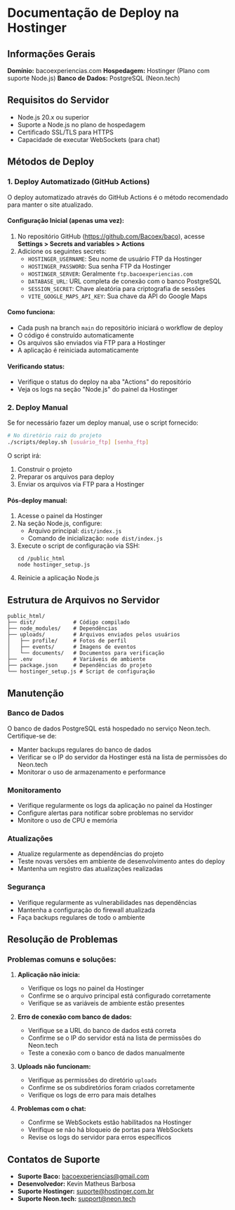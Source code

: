 # Documentação de Deploy na Hostinger

## Informações Gerais

**Domínio:** bacoexperiencias.com
**Hospedagem:** Hostinger (Plano com suporte Node.js)
**Banco de Dados:** PostgreSQL (Neon.tech)

## Requisitos do Servidor

- Node.js 20.x ou superior
- Suporte a Node.js no plano de hospedagem
- Certificado SSL/TLS para HTTPS
- Capacidade de executar WebSockets (para chat)

## Métodos de Deploy

### 1. Deploy Automatizado (GitHub Actions)

O deploy automatizado através do GitHub Actions é o método recomendado para manter o site atualizado.

#### Configuração Inicial (apenas uma vez):

1. No repositório GitHub (https://github.com/Bacoex/baco), acesse **Settings > Secrets and variables > Actions**
2. Adicione os seguintes secrets:
   - `HOSTINGER_USERNAME`: Seu nome de usuário FTP da Hostinger
   - `HOSTINGER_PASSWORD`: Sua senha FTP da Hostinger
   - `HOSTINGER_SERVER`: Geralmente `ftp.bacoexperiencias.com`
   - `DATABASE_URL`: URL completa de conexão com o banco PostgreSQL
   - `SESSION_SECRET`: Chave aleatória para criptografia de sessões
   - `VITE_GOOGLE_MAPS_API_KEY`: Sua chave da API do Google Maps

#### Como funciona:

- Cada push na branch `main` do repositório iniciará o workflow de deploy
- O código é construído automaticamente
- Os arquivos são enviados via FTP para a Hostinger
- A aplicação é reiniciada automaticamente

#### Verificando status:

- Verifique o status do deploy na aba "Actions" do repositório
- Veja os logs na seção "Node.js" do painel da Hostinger

### 2. Deploy Manual

Se for necessário fazer um deploy manual, use o script fornecido:

```bash
# No diretório raiz do projeto
./scripts/deploy.sh [usuário_ftp] [senha_ftp]
```

O script irá:
1. Construir o projeto
2. Preparar os arquivos para deploy
3. Enviar os arquivos via FTP para a Hostinger

#### Pós-deploy manual:

1. Acesse o painel da Hostinger
2. Na seção Node.js, configure:
   - Arquivo principal: `dist/index.js`
   - Comando de inicialização: `node dist/index.js`
3. Execute o script de configuração via SSH:
   ```
   cd /public_html
   node hostinger_setup.js
   ```
4. Reinicie a aplicação Node.js

## Estrutura de Arquivos no Servidor

```
public_html/
├── dist/            # Código compilado
├── node_modules/    # Dependências
├── uploads/         # Arquivos enviados pelos usuários
│   ├── profile/     # Fotos de perfil
│   ├── events/      # Imagens de eventos
│   └── documents/   # Documentos para verificação
├── .env             # Variáveis de ambiente
├── package.json     # Dependências do projeto
└── hostinger_setup.js # Script de configuração
```

## Manutenção

### Banco de Dados

O banco de dados PostgreSQL está hospedado no serviço Neon.tech. Certifique-se de:

- Manter backups regulares do banco de dados
- Verificar se o IP do servidor da Hostinger está na lista de permissões do Neon.tech
- Monitorar o uso de armazenamento e performance

### Monitoramento

- Verifique regularmente os logs da aplicação no painel da Hostinger
- Configure alertas para notificar sobre problemas no servidor
- Monitore o uso de CPU e memória

### Atualizações

- Atualize regularmente as dependências do projeto
- Teste novas versões em ambiente de desenvolvimento antes do deploy
- Mantenha um registro das atualizações realizadas

### Segurança

- Verifique regularmente as vulnerabilidades nas dependências
- Mantenha a configuração do firewall atualizada
- Faça backups regulares de todo o ambiente

## Resolução de Problemas

### Problemas comuns e soluções:

1. **Aplicação não inicia:**
   - Verifique os logs no painel da Hostinger
   - Confirme se o arquivo principal está configurado corretamente
   - Verifique se as variáveis de ambiente estão presentes

2. **Erro de conexão com banco de dados:**
   - Verifique se a URL do banco de dados está correta
   - Confirme se o IP do servidor está na lista de permissões do Neon.tech
   - Teste a conexão com o banco de dados manualmente

3. **Uploads não funcionam:**
   - Verifique as permissões do diretório `uploads`
   - Confirme se os subdiretórios foram criados corretamente
   - Verifique os logs de erro para mais detalhes

4. **Problemas com o chat:**
   - Confirme se WebSockets estão habilitados na Hostinger
   - Verifique se não há bloqueio de portas para WebSockets
   - Revise os logs do servidor para erros específicos

## Contatos de Suporte

- **Suporte Baco:** bacoexperiencias@gmail.com
- **Desenvolvedor:** Kevin Matheus Barbosa
- **Suporte Hostinger:** suporte@hostinger.com.br
- **Suporte Neon.tech:** support@neon.tech
